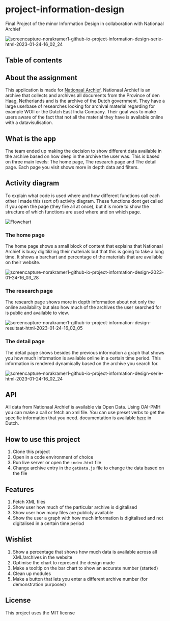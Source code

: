 # project-information-design
Final Project of the minor Information Design in collaboration with Nationaal Archief

![screencapture-norakramer1-github-io-project-information-design-serie-html-2023-01-24-16_02_24](https://user-images.githubusercontent.com/74241562/214329573-39034033-0127-4208-b420-6e152a2c2151.png)


## Table of contents
## About the assignment
This application is made for [Nationaal Archief](https://www.nationaalarchief.nl/). Nationaal Archief is an archive that collects and archives all documents from the Province of den Haag, Netherlands and is the archive of the Dutch government. They have a large userbase of researches looking for archival material regarding for example WOII or the Dutch East India Company. Their goal was to make users aware of the fact that not all the material they have is available online with a datavisulisation.

## What is the app
The team ended up making the decision to show different data available in the archive based on how deep in the archive the user was. This is based on three main levels: The home page, The research page and The detail page. Each page you visit shows more in depth data and filters. 


## Activity diagram
To explain what code is used where and how different functions call each other I made this (sort of) activity diagram. These functions dont get called if you open the page (they fire all at once), but it is more to show the structure of which functions are used where and on which page. 

![Flowchart](https://user-images.githubusercontent.com/74241562/214337683-83701c80-9a19-4bd7-8aa5-8de13f5ed835.jpg)

### The home page
The home page shows a small block of content that explains that Nationaal Archief is busy digitilizing their materials but that this is going to take a long time. It shows a barchart and percentage of the materials that are available on their website. 

![screencapture-norakramer1-github-io-project-information-design-2023-01-24-16_03_28](https://user-images.githubusercontent.com/74241562/214329782-38f924b4-fb25-4d73-b146-1a5b8e30d860.png)


### The research page
The research page shows more in depth information about not only the online availability but also how much of the archives the user searched for is public and available to view.

![screencapture-norakramer1-github-io-project-information-design-resultaat-html-2023-01-24-16_02_05](https://user-images.githubusercontent.com/74241562/214329844-9185d767-e340-4520-a606-f7bbfcad1b9e.png)

### The detail page
The detail page shows besides the previous information a graph that shows you how much information is available online in a certain time period. This information is rendered dynamically based on the archive you search for.

![screencapture-norakramer1-github-io-project-information-design-serie-html-2023-01-24-16_02_24](https://user-images.githubusercontent.com/74241562/214329883-36b4c45e-cd9f-40d8-8ddd-5e349dbe7b7b.png)

## API
All data from Nationaal Archief is available via Open Data. Using OAI-PMH you can make a call or fetch an xml file. You can use preset verbs to get the specific information that you need. documentation is available [here](https://www.nationaalarchief.nl/onderzoeken/open-data/archiefinventarissen-digitale-objecten-en-scans-van-archieven) in Dutch.

## How to use this project
1. Clone this project
2. Open in a code environment of choice
3. Run live server or open the `index.html` file
4. Change archive entry in the `getData.js` file to change the data based on the file

## Features
1. Fetch XML files 
2. Show user how much of the particular archive is digitalised
3. Show user how many files are publicly available
4. Show the user a graph with how much information is digitalised and not digitalised in a certain time period

## Wishlist
1. Show a percentage that shows how much data is available across all XML/archives in the website
2. Optimise the chart to represent the design made
3. Make a tooltip on the bar chart to show an accurate number (started)
4. Clean up modules
5. Make a button that lets you enter a different archive number (for demonstration purposes)

## License
This project uses the MIT license
